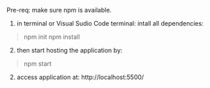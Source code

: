 Pre-req: make sure npm is available. 

1. in terminal or Visual Sudio Code terminal: intall all dependencies:
> npm init
> npm install

2. then start hosting the application by:
> npm start

2. access application at:
   http://localhost:5500/
